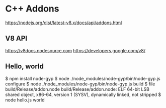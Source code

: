 C++ Addons
==========

https://nodejs.org/dist/latest-v8.x/docs/api/addons.html

## V8 API
https://v8docs.nodesource.com
https://developers.google.com/v8/


## Hello, world
$ npm install node-gyp
$ node ./node_modules/node-gyp/bin/node-gyp.js configure
$ node ./node_modules/node-gyp/bin/node-gyp.js build
$ file build/Release/addon.node
build/Release/addon.node: ELF 64-bit LSB shared object, x86-64, version 1 (SYSV), dynamically linked, not stripped
$ node hello.js
world

